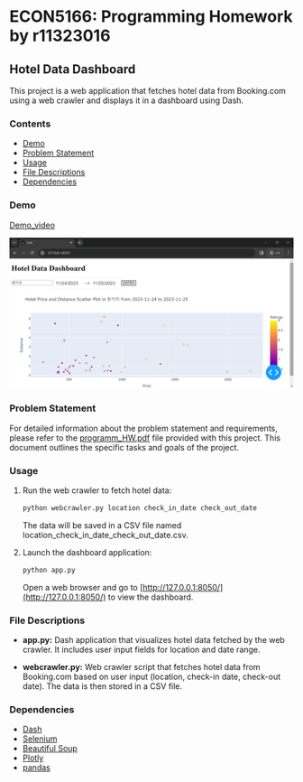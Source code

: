 # ECON5166: Programming Homework by r11323016
## Hotel Data Dashboard

This project is a web application that fetches hotel data from Booking.com using a web crawler and displays it in a dashboard using Dash.

### Contents

- [Demo](#demo)
- [Problem Statement](#problem-statement)
- [Usage](#usage)
- [File Descriptions](#file-descriptions)
- [Dependencies](#dependencies)


### Demo

[Demo_video](https://www.youtube.com/watch?v=7EuboEg7a2w?si=orao0QwsCN4tTl-5)


![Demo](demo.png)


### Problem Statement

For detailed information about the problem statement and requirements, please refer to the [programm_HW.pdf](programm_HW.pdf) file provided with this project. This document outlines the specific tasks and goals of the project.

### Usage

1. Run the web crawler to fetch hotel data:

    ```bash
    python webcrawler.py location check_in_date check_out_date
    ```

   The data will be saved in a CSV file named location_check_in_date_check_out_date.csv.

2. Launch the dashboard application:

    ```bash
    python app.py
    ```

   Open a web browser and go to [http://127.0.0.1:8050/](http://127.0.0.1:8050/) to view the dashboard.

### File Descriptions

- **app.py:** Dash application that visualizes hotel data fetched by the web crawler. It includes user input fields for location and date range.

- **webcrawler.py:** Web crawler script that fetches hotel data from Booking.com based on user input (location, check-in date, check-out date). The data is then stored in a CSV file.

### Dependencies

- [Dash](https://dash.plotly.com/)
- [Selenium](https://www.selenium.dev/)
- [Beautiful Soup](https://www.crummy.com/software/BeautifulSoup/)
- [Plotly](https://plotly.com/)
- [pandas](https://pandas.pydata.org/)

